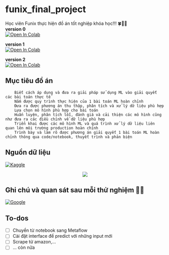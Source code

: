 # funix_final_project
Học viên Funix thực hiện đồ án tốt nghiệp khóa học!!! 🍀:star2:🍂
<br>**version 0**<br>
[![Open In Colab](https://colab.research.google.com/assets/colab-badge.svg)](https://colab.research.google.com/drive/1ZDKgdmfUx9uu1EQkUBbal5fl1WJI8ha0?usp=sharing)

**version 1**<br>
[![Open In Colab](https://colab.research.google.com/assets/colab-badge.svg)](https://colab.research.google.com/drive/1SeHW2d32EG1ZdnLshBpKQpzBCzc9lWzZ?usp=sharing)

**version 2**<br>
[![Open In Colab](https://colab.research.google.com/assets/colab-badge.svg)](https://colab.research.google.com/drive/1PZwZAp3oITpo1-N6vdGntx6Fe6b-cyRf?usp=sharing)


Mục tiêu đồ án
--

        Biết cách áp dụng và đưa ra giải pháp sử dụng ML vào giải quyết các bài toán thực tế
        Nắm được quy trình thực hiện của 1 bài toán ML hoàn chỉnh
        Đưa ra được phương án thu thập, phân tích và xử lý dữ liệu phù hợp
        Lựa chọn mô hình phù hợp cho bài toán
        Huấn luyện, phân tích lỗi, đánh giá và cải thiện các mô hình cũng như đưa ra các điều chỉnh về dữ liệu phù hợp
        Triển khai được các mô hình ML và quá trình xử lý dữ liệu liên quan lên môi trường production hoàn chỉnh
        Trình bày và làm rõ được phương án giải quyết 1 bài toán ML hoàn chỉnh thông qua code/notebook, thuyết trình và phản biện


Nguồn dữ liệu 
-- 
[![Kaggle](https://img.shields.io/badge/Kaggle-035a7d?style=for-the-badge&logo=kaggle&logoColor=white)](https://www.kaggle.com/competitions/fashion-and-beauty-reviews)<br>
<p align="center">
    <img src='https://i.imgur.com/COMP02k.png' class="center">
</p>

Ghi chú và quan sát sau mỗi thử nghiệm 🧪🥼
--
[![Google](https://img.shields.io/badge/google-4285F4?style=for-the-badge&logo=google&logoColor=white)](https://docs.google.com/spreadsheets/d/1paynjeV7iP2xMAbhMR1XCSHtFo2ORYEnOu5haldlcxw/edit?usp=sharing)<br>

To-dos
--

- [ ] Chuyển từ notebook sang Metaflow 
- [ ] Cài đặt interface để predict với những input mới
- [ ] Scrape từ amazon,...
- [ ] ... còn nữa
